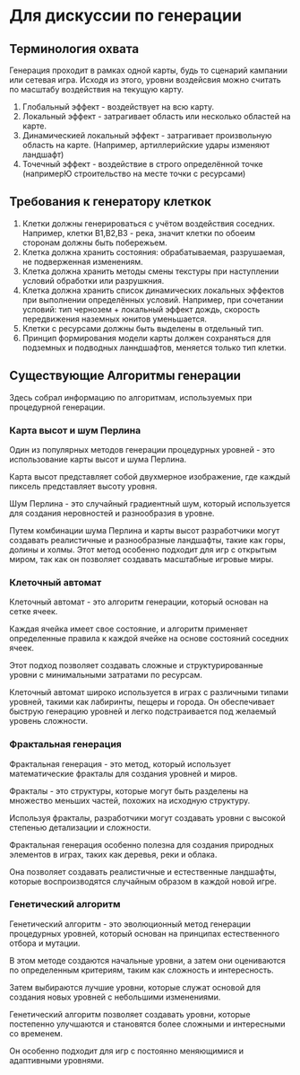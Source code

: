 # Для дискуссии по генерации

## Терминология охвата

Генерация проходит в рамках одной карты, будь то сценарий кампании или сетевая игра. Исходя из этого, уровни воздейсвия можно считать по масштабу воздействия на текущую карту. 

1. Глобальный эффект - воздействует на всю карту.
2. Локальный эффект - затрагивает область или несколько областей на карте.
3. Динамическией локальный эффект - затрагивает произвольную область на карте. (Например, артиллерийские удары изменяют ландшафт)
4. Точечный эффект - воздействие в строго определённой точке (напримерЮ строительство на месте точки с ресурсами)

## Требования к генератору клеткок

1. Клетки должны генерироваться с учётом воздействия соседних. Например, клетки В1,В2,В3 - река, значит клетки по обоеим сторонам должны быть побережьем.
2. Клетка должна хранить состояния: обрабатываемая, разрушаемая, не подверженная изменениям. 
3. Клетка должна хранить методы смены текстуры при наступлении условий обработки или разрушкния. 
4. Клетка должна хранить список динамических локальных эффектов при выполнении определённых условий. Например, при сочетании условий: тип чернозем + локальный эффект дождь, скорость передвижения наземных юнитов уменьшается.
5. Клетки с ресурсами должны быть выделены в отдельный тип.
6. Принцип формирования модели карты должен сохраняться для подземных и подводных ланндшафтов, меняется только тип клетки.

## Существующие Алгоритмы генерации

Здесь собрал информацию по алгоритмам, используемых при процедурной генерации. 

### Карта высот и шум Перлина

Один из популярных методов генерации процедурных уровней - это использование карты высот и шума Перлина. 

Карта высот представляет собой двухмерное изображение, где каждый пиксель представляет высоту уровня. 


Шум Перлина - это случайный градиентный шум, который используется для создания неровностей и разнообразия в уровне.


Путем комбинации шума Перлина и карты высот разработчики могут создавать реалистичные и разнообразные ландшафты, такие как горы, долины и холмы. Этот метод особенно подходит для игр с открытым миром, так как он позволяет создавать масштабные игровые миры.


### Клеточный автомат
Клеточный автомат - это алгоритм генерации, который основан на сетке ячеек. 

Каждая ячейка имеет свое состояние, и алгоритм применяет определенные правила к каждой ячейке на основе состояний соседних ячеек.

Этот подход позволяет создавать сложные и структурированные уровни с минимальными затратами по ресурсам.

Клеточный автомат широко используется в играх с различными типами уровней, такими как лабиринты, пещеры и города. Он обеспечивает быструю генерацию уровней и легко подстраивается под желаемый уровень сложности.

### Фрактальная генерация

Фрактальная генерация - это метод, который использует математические фракталы для создания уровней и миров. 

Фракталы - это структуры, которые могут быть разделены на множество меньших частей, похожих на исходную структуру. 

Используя фракталы, разработчики могут создавать уровни с высокой степенью детализации и сложности.

Фрактальная генерация особенно полезна для создания природных элементов в играх, таких как деревья, реки и облака. 

Она позволяет создавать реалистичные и естественные ландшафты, которые воспроизводятся случайным образом в каждой новой игре.

### Генетический алгоритм

Генетический алгоритм - это эволюционный метод генерации процедурных уровней, который основан на принципах естественного отбора и мутации.

В этом методе создаются начальные уровни, а затем они оцениваются по определенным критериям, таким как сложность и интересность. 

Затем выбираются лучшие уровни, которые служат основой для создания новых уровней с небольшими изменениями.


Генетический алгоритм позволяет создавать уровни, которые постепенно улучшаются и становятся более сложными и интересными со временем. 

Он особенно подходит для игр с постоянно меняющимися и адаптивными уровнями.



